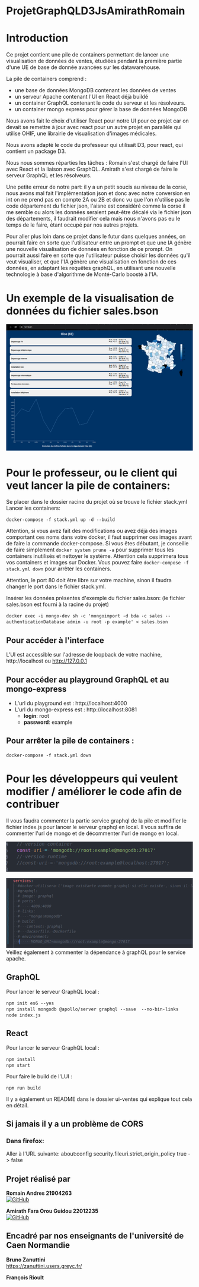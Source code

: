 # ProjetGraphQLD3JsAmirathRomain

# Introduction
Ce projet contient une pile de containers permettant de lancer une visualisation de données de ventes, étudiées pendant la première partie d'une UE de base de donnée avancées sur les datawarehouse.

 La pile de containers comprend :      
 
 - une base de données MongoDB contenant les données de ventes
 - un serveur Apache contenant l'UI en React déjà buildé
 - un container GraphQL contenant le code du serveur et les résolveurs.
 - un container mongo express pour gérer la base de données MongoDB

 Nous avons fait le choix d'utiliser React pour notre UI pour ce projet car on devait se remettre à jour avec react pour un autre projet en parallèle qui utilise OHIF, une librairie de visualisation d'images médicales.

 Nous avons adapté le code du professeur qui utilisait D3, pour react, qui contient un package D3. 

 Nous nous sommes réparties les tâches : 
 Romain s'est chargé de faire l'UI avec React et la liaison avec GraphQL.
 Amirath s'est chargé de faire le serveur GraphQL et les résolveurs.

 Une petite erreur de notre part: il y a un petit soucis au niveau de la corse, nous avons mal fait l'implémentation json et donc avec notre conversion en int on ne prend pas en compte 2A ou 2B et donc vu que l'on n'utilise pas le code département du fichier json, l'aisne est considéré comme la corse il me semble ou alors les données seraient peut-être décalé via le fichier json des départements, il faudrait modifier cela mais nous n'avons pas eu le temps de le faire, étant occupé par nos autres projets.

 Pour aller plus loin dans ce projet dans le futur dans quelques années, on pourrait faire en sorte que l'utilisateur entre un prompt et que une IA génère une nouvelle visualisation de données en fonction de ce prompt. On pourrait aussi faire en sorte que l'utilisateur puisse choisir les données qu'il veut visualiser, et que l'IA génère une visualisation en fonction de ces données, en adaptant les requêtes graphQL, en utilisant une nouvelle technologie à base d'algorithme de Monté-Carlo boosté à l'IA.

# Un exemple de la visualisation de données du fichier sales.bson
![Exemple de visualisation de données](images_readme/demo.png)
# Pour le professeur, ou le client qui veut lancer la pile de containers:

Se placer dans le dossier racine du projet où se trouve le fichier stack.yml
Lancer les containers:
```
docker-compose -f stack.yml up -d --build                                                                                                                                           
```
Attention, si vous avez fait des modifications ou avez déjà des images comportant ces noms dans votre docker, il faut supprimer ces images avant de faire la commande docker-compose. Si vous êtes débutant, je conseille de faire simplement `docker system prune -a` pour supprimer tous les containers inutilisés et nettoyer le système. Attention cela supprimera tous vos containers et images sur Docker. Vous pouvez faire `docker-compose -f stack.yml down` pour arrêter les containers.

Attention, le port 80 doit être libre sur votre machine, sinon il faudra changer le port dans le fichier stack.yml.

Insérer les données présentes d'exemple du fichier sales.bson: (le fichier sales.bson est fourni à la racine du projet)
```
docker exec -i mongo-dev sh -c 'mongoimport -d bda -c sales --authenticationDatabase admin -u root -p example' < sales.bson
```

## Pour accéder à l'interface
L'UI est accessible sur l'adresse de loopback de votre machine, http://localhost 
ou http://127.0.0.1

## Pour accéder au playground GraphQL et au mongo-express
- L'url du playground est : http://localhost:4000
- L'url du mongo-express est : http://localhost:8081
    - **login**: root
    - **password**: example


## Pour arrêter la pile de containers :
```
docker-compose -f stack.yml down
```

# Pour les développeurs qui veulent modifier / améliorer le code afin de contribuer

Il vous faudra commenter la partie service graphql de la pile et modifier le fichier index.js pour lancer le serveur graphql en local. Il vous suffira de commenter l'url de mongo et de décommenter l'url de mongo en local.

![URL à changer dans resolvers.js](images_readme/image1.png)

![Code à commenter dans stack.yml](images_readme/image2.png)
Veillez également à commenter la dépendance à graphQL pour le service apache.

## GraphQL
Pour lancer le serveur GraphQL local :
```
npm init es6 --yes
npm install mongodb @apollo/server graphql --save  --no-bin-links
node index.js
```

## React
Pour lancer le serveur GraphQL local :
```
npm install
npm start
```

Pour faire le build de l'LUI :
```
npm run build
```
Il y a également un README dans le dossier ui-ventes qui explique tout cela en détail.


## Si jamais il y a un problème de CORS
### Dans firefox:
Aller à l'URL suivante: about:config
security.fileuri.strict_origin_policy true -> false 

## Projet réalisé par


**Romain Andres 21904263**  
[![GitHub](https://img.shields.io/badge/GitHub-VendenIX-blue?style=flat-square&logo=github)](https://github.com/VendenIX)

**Amirath Fara Orou Guidou 22012235**  
[![GitHub](https://img.shields.io/badge/GitHub-Amirath6-blue?style=flat-square&logo=github)](https://github.com/Amirath6)


## Encadré par nos enseignants de l'université de Caen Normandie

**Bruno Zanuttini**  
https://zanuttini.users.greyc.fr/

**François Rioult**  